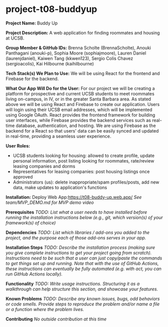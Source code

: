# project-t08-buddyup

**Project Name:** Buddy Up

**Project Description:** A web application for finding roommates and housing at UCSB.

**Group Member & GitHub IDs:**
Brenna Scholte (BrennaScholte),
Anouki Panthagani (anouki-p),
Sophia Moore (sophiajmoore),
Lauren Daniel (laurenjdaniel),
Kaiwen Tang (kkwen123),
Sergio Colis Chavez (sergioacolis),
Kai Hilbourne (kaihilbourne)

**Tech Stack(s) We Plan to Use:**
We will be using React for the frontend and Firebase for the backend.

**What Our App Will Do for the User:**
For our project we will be creating a platform for prospective and current UCSB students to meet roommates living on-campus, in IV, or in the greater Santa Barbara area. As stated above we will be using React and Firebase to create our application. Users will login using their UCSB email addresses, which will be implemented using Google OAuth. React provides the frontend framework for building user interfaces, while Firebase provides the backend services such as real-time database, authentication, and hosting. We are using Firebase as the backend for a React so that users' data can be easily synced and updated in real-time, providing a seamless user experience.

**User Roles:**
- UCSB students looking for housing: allowed to create profile, update personal information, post listing looking for roommates, rate/review leasing companies and dorms
- Representatives for leasing companies: post housing listings once approved
- Administrators (us): delete inappropriate/spam profiles/posts, add new data, make updates to application's functions

**Installation:**
Deploy Web App:https://t08-buddy-up.web.app/
*See team/MVP_DEMO.md for MVP demo video*

**Prerequisites**
*TODO: List what a user needs to have installed before running the installation instructions below (e.g., git, which version(s) of your framework(s) of choice)*

**Dependencies**
*TODO: List which libraries / add-ons you added to the project, and the purpose each of those add-ons serves in your app.*

**Installation Steps**
*TODO: Describe the installation process (making sure you give complete instructions to get your project going from scratch). Instructions need to be such that a user can just copy/paste the commands to get things set up and running. Note that with the use of GitHub Actions, these instructions can eventually be fully automated (e.g. with act, you can run GitHub Actions locally).*

**Functionality**
*TODO: Write usage instructions. Structuring it as a walkthrough can help structure this section, and showcase your features.*

**Known Problems**
*TODO: Describe any known issues, bugs, odd behaviors or code smells. Provide steps to reproduce the problem and/or name a file or a function where the problem lives.*

**Contributing**
*No outside contribution at this time*
